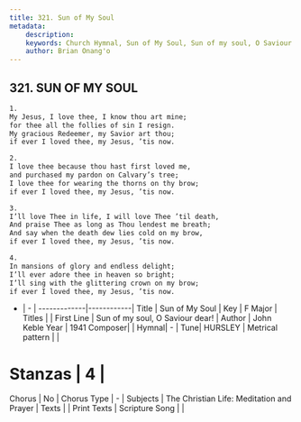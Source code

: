 ```yaml
---
title: 321. Sun of My Soul
metadata:
    description: 
    keywords: Church Hymnal, Sun of My Soul, Sun of my soul, O Saviour dear!, 
    author: Brian Onang'o
---
```



## 321. SUN OF MY SOUL

```txt
1.
My Jesus, I love thee, I know thou art mine;
for thee all the follies of sin I resign.
My gracious Redeemer, my Savior art thou;
if ever I loved thee, my Jesus, ’tis now.

2.
I love thee because thou hast first loved me,
and purchased my pardon on Calvary’s tree;
I love thee for wearing the thorns on thy brow;
if ever I loved thee, my Jesus, ’tis now.

3.
I’ll love Thee in life, I will love Thee ’til death,
And praise Thee as long as Thou lendest me breath;
And say when the death dew lies cold on my brow,
if ever I loved thee, my Jesus, ’tis now.

4.
In mansions of glory and endless delight;
I’ll ever adore thee in heaven so bright;
I’ll sing with the glittering crown on my brow;
if ever I loved thee, my Jesus, ’tis now.
```

- |   -  |
-------------|------------|
Title | Sun of My Soul |
Key | F Major |
Titles |  |
First Line | Sun of my soul, O Saviour dear! |
Author | John Keble
Year | 1941
Composer|  |
Hymnal|  - |
Tune| HURSLEY |
Metrical pattern | |
# Stanzas | 4 |
Chorus | No |
Chorus Type | - |
Subjects | The Christian Life: Meditation and Prayer |
Texts |  |
Print Texts | 
Scripture Song |  |
  
